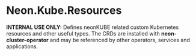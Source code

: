 ﻿Neon.Kube.Resources
===================

**INTERNAL USE ONLY:** Defines neonKUBE related custom Kubernetes resources and other useful types.
The CRDs are installed with **neon-cluster-operator** and may be referenced by other operators, services 
and applications.

